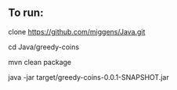 ## To run:

clone https://github.com/miggens/Java.git

cd Java/greedy-coins

mvn clean package

java -jar target/greedy-coins-0.0.1-SNAPSHOT.jar
